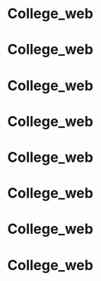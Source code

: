 # College_web
# College_web
# College_web
# College_web
# College_web
# College_web
# College_web
# College_web
